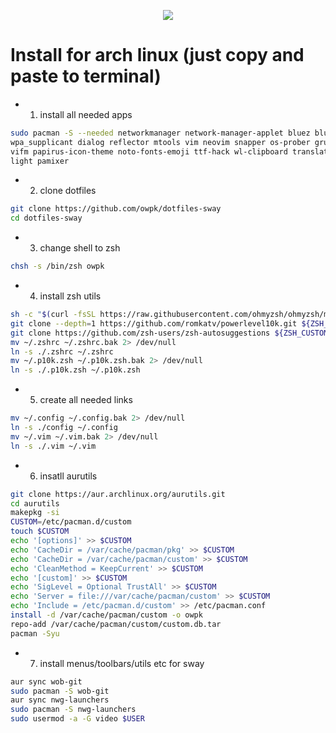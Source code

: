 <p align="center">
   <img src="https://github.com/owpk/dotfiles-sway/blob/master/sc.jpg"/>
</p>

# Install for arch linux (just copy and paste to terminal)

- 1. install all needed apps
```bash
sudo pacman -S --needed networkmanager network-manager-applet bluez bluez-utils wireless_tools \
wpa_supplicant dialog reflector mtools vim neovim snapper os-prober grub efibootmgr zsh \
vifm papirus-icon-theme noto-fonts-emoji ttf-hack wl-clipboard translate-shell slurp grim \
light pamixer
```
- 2. clone dotfiles
```bash
git clone https://github.com/owpk/dotfiles-sway
cd dotfiles-sway
```
- 3. change shell to zsh
```bash
chsh -s /bin/zsh owpk
```
- 4. install zsh utils
```bash
sh -c "$(curl -fsSL https://raw.githubusercontent.com/ohmyzsh/ohmyzsh/master/tools/install.sh)"
git clone --depth=1 https://github.com/romkatv/powerlevel10k.git ${ZSH_CUSTOM:-$HOME/.oh-my-zsh/custom}/themes/powerlevel10k
git clone https://github.com/zsh-users/zsh-autosuggestions ${ZSH_CUSTOM:-~/.oh-my-zsh/custom}/plugins/zsh-autosuggestions
mv ~/.zshrc ~/.zshrc.bak 2> /dev/null
ln -s ./.zshrc ~/.zshrc
mv ~/.p10k.zsh ~/.p10k.zsh.bak 2> /dev/null
ln -s ./.p10k.zsh ~/.p10k.zsh
```
- 5. create all needed links
```bash
mv ~/.config ~/.config.bak 2> /dev/null
ln -s ./config ~/.config
mv ~/.vim ~/.vim.bak 2> /dev/null
ln -s ./.vim ~/.vim
```
- 6. insatll aurutils
```bash
git clone https://aur.archlinux.org/aurutils.git
cd aurutils
makepkg -si
CUSTOM=/etc/pacman.d/custom
touch $CUSTOM
echo '[options]' >> $CUSTOM
echo 'CacheDir = /var/cache/pacman/pkg' >> $CUSTOM
echo 'CacheDir = /var/cache/pacman/custom' >> $CUSTOM
echo 'CleanMethod = KeepCurrent' >> $CUSTOM
echo '[custom]' >> $CUSTOM
echo 'SigLevel = Optional TrustAll' >> $CUSTOM
echo 'Server = file:///var/cache/pacman/custom' >> $CUSTOM
echo 'Include = /etc/pacman.d/custom' >> /etc/pacman.conf
install -d /var/cache/pacman/custom -o owpk
repo-add /var/cache/pacman/custom/custom.db.tar
pacman -Syu
```
- 7. install menus/toolbars/utils etc for sway
```bash
aur sync wob-git
sudo pacman -S wob-git
aur sync nwg-launchers
sudo pacman -S nwg-launchers
sudo usermod -a -G video $USER
```
